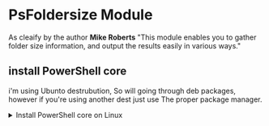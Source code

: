 # PsFoldersize Module


As cleaify by the author **Mike Roberts** "This module enables you to gather folder size information, and output the results easily in various ways."
## install PowerShell core

i'm using Ubunto destrubution, So will going through deb packages, however if you're using another dest just use The proper package manager.

<details>
<summary>Install PowerShell core on Linux </summary>


 - Download the package "powershell_7.3.4-1.deb_amd64.deb"
   - https://github.com/PowerShell/PowerShell/releases/tag/v7.3.4
 - set execution permission and Install the package

	```bash
	chmod +x powershell_7.3.4-1.deb_amd64.deb 
	sudo dpkg -i powershell_7.3.4-1.deb_amd64.deb 
	```

</details>